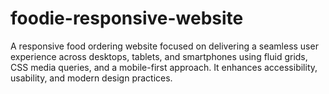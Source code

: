 # foodie-responsive-website
A responsive food ordering website focused on delivering a seamless user experience across desktops, tablets, and smartphones using fluid grids, CSS media queries, and a mobile-first approach. It enhances accessibility, usability, and modern design practices.

